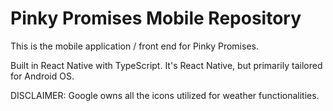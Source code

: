 # Pinky Promises Mobile Repository

This is the mobile application / front end for Pinky Promises.

Built in React Native with TypeScript. It's React Native, but primarily tailored for Android OS.

DISCLAIMER: Google owns all the icons utilized for weather functionalities.
